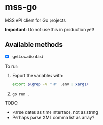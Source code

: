 # mss-go

MSS API client for Go projects

**Important**: Do not use this in production yet!

## Available methods

- [x] getLocationList

To run

1. Export the variables with:
   ```Bash
   export $(grep -v '^#' .env | xargs)
   ```
2. `go run .`

TODO:

- Parse dates as time interface, not as string
- Perhaps parse XML comma list as array?
